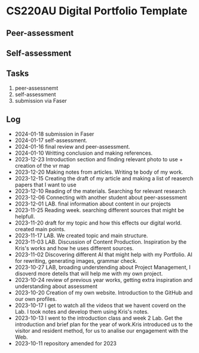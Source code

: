 # CS220AU Digital Portfolio Template


## Peer-assessment

## Self-assessment


## Tasks
1. peer-assessnemt
2. self-assessment
3. submission via Faser

## Log
* 2024-01-18 submission in Faser
* 2024-01-17 self-assessment.
* 2024-01-16 final review and peer-assessment.
* 2024-01-10 Writting conclusion and making references. 
* 2023-12-23 Introduction section and finding relevant photo to use + creation of the vr map
* 2023-12-20 Making notes from articles. Writing te body of my work. 
* 2023-12-15 Creating the draft of my article and making a list of reaserch papers that I want to use
* 2023-12-10 Reading of the materials. Searching for relevant research
* 2023-12-06 Connecting with another student about peer-assessment
* 2023-12-01 LAB. final information about content in our projects
* 2023-11-25 Reading week. searching different sources that might be helpfull.
* 2023-11-20 draft for my topic and how this effects our digital world. created main points.
* 2023-11-17 LAB. We created topic and main structure. 
* 2023-11-03 LAB. Discussion of Content Production. Inspiration by the Kris's works and how he uses different sources.
* 2023-11-02 Discovering different AI that might help with my Portfolio. AI for rewriting, generating images, grammar check.
* 2023-10-27 LAB, broading understending about Project Management, I disoverd more deteils that will help me with my own project.
* 2023-10-24 review of previous year works, getting extra inspiration and understanding about assessment
* 2023-10-20 Creation of my own website. Introduction to the GitHub and our own profiles. 
* 2023-10-17 I get to watch all the videos that we havent coverd on the Lab. I took notes and develop them using Kris's notes.
* 2023-10-13 I went to the introduction class and week 2 Lab. Get the introduction and brief plan for the year of work.Kris introduced us to the visitor and resident method, for us to analise our engagement with the Web.
* 2023-10-11 repository amended for 2023


